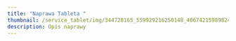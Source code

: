 ```yaml
---
title: "Naprawa Tableta "
thumbnail: /service_tablet/img/344728165_559929216250148_4067421598982420181_n.jpg
description: Opis naprawy
---
```

